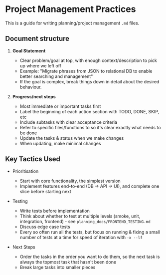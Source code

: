# Project Management Practices

This is a guide for writing planning/project management `.md` files.


## Document structure

1. **Goal Statement**
   - Clear problem/goal at top, with enough context/description to pick up where we left off
   - Example: "Migrate phrases from JSON to relational DB to enable better searching and management"
   - If the goal is complex, break things down in detail about the desired behaviour.

2. **Progress/next steps**
   - Most immediate or important tasks first
   - Label the beginning of each action section with TODO, DONE, SKIP, etc
   - Include subtasks with clear acceptance criteria
   - Refer to specific files/functions to so it's clear exactly what needs to be done
   - Update the tasks & status when we make changes
   - When updating, make minimal changes

## Key Tactics Used

- Prioritisation
   - Start with core functionality, the simplest version
   - Implement features end-to-end (DB → API → UI), and complete one slice before starting next

- Testing
   - Write tests before implementation
   - Think about whether to test at multiple levels (smoke, unit, integration, frontend) - see `planning_docs/FRONTEND_TESTING.md`
   - Discuss edge case tests
   - Every so often run all the tests, but focus on running & fixing a small number of tests at a time for speed of iteration with `-x --lf`

- Next Steps
   - Order the tasks in the order you want to do them, so the next task is always the topmost task that hasn't been done
   - Break large tasks into smaller pieces
